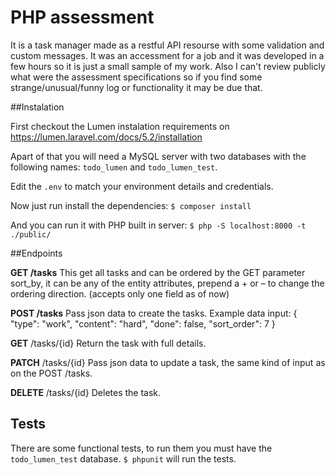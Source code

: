 # PHP assessment

It is a task manager made as a restful API resourse with some validation and custom messages. It was an accessment for a job and it was developed in a few hours so it is just a small sample of my work. Also I can't review publicly what were the assessment specifications so if you find some strange/unusual/funny log or functionality it may be due that.

##Instalation

First checkout the Lumen instalation requirements on https://lumen.laravel.com/docs/5.2/installation

Apart of that you will need a MySQL server with two databases with the following names: `todo_lumen` and  `todo_lumen_test`.

Edit the `.env` to match your environment details and credentials.

Now just run install the dependencies: `$ composer install`

And you can run it with PHP built in server: `$ php -S localhost:8000 -t ./public/`

##Endpoints

**GET /tasks** This get all tasks and can be ordered by the GET parameter sort_by, it can be any of the entity attributes, prepend a + or – to change the ordering direction. (accepts only one field as of now) 

**POST /tasks** Pass json data to create the tasks. Example data input:
{
  "type": "work",
  "content": "hard",
  "done": false,
  "sort_order": 7
}

**GET** /tasks/{id} Return the task with full details.

**PATCH** /tasks/{id} Pass json data to update a task, the same kind of input as on the POST /tasks.

**DELETE** /tasks/{id} Deletes the task.

## Tests

There are some functional tests, to run them you must have the `todo_lumen_test` database. `$ phpunit` will run the tests.
